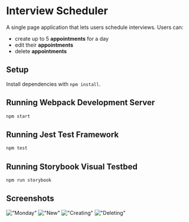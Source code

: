 # Interview Scheduler

A single page application that lets users schedule interviews. Users can:
- create up to 5 **appointments** for a day
- edit their **appointments**
- delete **appointments**

## Setup

Install dependencies with `npm install`.

## Running Webpack Development Server

```sh
npm start
```

## Running Jest Test Framework

```sh
npm test
```

## Running Storybook Visual Testbed

```sh
npm run storybook
```
## Screenshots
!["Monday"](/home/jayden/lighthouse/scheduler/scheduler/docs/Monday.png)
!["New"](/home/jayden/lighthouse/scheduler/scheduler/docs/Monday.png)
!["Creating"](/home/jayden/lighthouse/scheduler/scheduler/docs/Monday.png)
!["Deleting"](/home/jayden/lighthouse/scheduler/scheduler/docs/Monday.png)